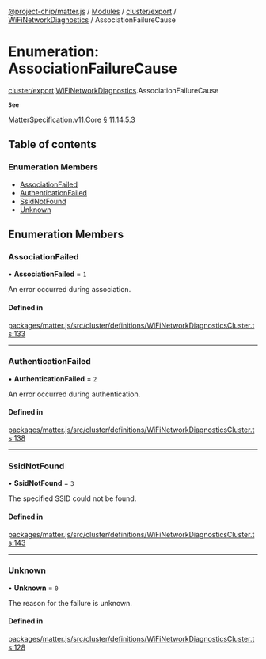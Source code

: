 [@project-chip/matter.js](../README.md) / [Modules](../modules.md) / [cluster/export](../modules/cluster_export.md) / [WiFiNetworkDiagnostics](../modules/cluster_export.WiFiNetworkDiagnostics.md) / AssociationFailureCause

# Enumeration: AssociationFailureCause

[cluster/export](../modules/cluster_export.md).[WiFiNetworkDiagnostics](../modules/cluster_export.WiFiNetworkDiagnostics.md).AssociationFailureCause

**`See`**

MatterSpecification.v11.Core § 11.14.5.3

## Table of contents

### Enumeration Members

- [AssociationFailed](cluster_export.WiFiNetworkDiagnostics.AssociationFailureCause.md#associationfailed)
- [AuthenticationFailed](cluster_export.WiFiNetworkDiagnostics.AssociationFailureCause.md#authenticationfailed)
- [SsidNotFound](cluster_export.WiFiNetworkDiagnostics.AssociationFailureCause.md#ssidnotfound)
- [Unknown](cluster_export.WiFiNetworkDiagnostics.AssociationFailureCause.md#unknown)

## Enumeration Members

### AssociationFailed

• **AssociationFailed** = ``1``

An error occurred during association.

#### Defined in

[packages/matter.js/src/cluster/definitions/WiFiNetworkDiagnosticsCluster.ts:133](https://github.com/project-chip/matter.js/blob/904d0c9b952b91f28a21803759c5e5c66ee4d272/packages/matter.js/src/cluster/definitions/WiFiNetworkDiagnosticsCluster.ts#L133)

___

### AuthenticationFailed

• **AuthenticationFailed** = ``2``

An error occurred during authentication.

#### Defined in

[packages/matter.js/src/cluster/definitions/WiFiNetworkDiagnosticsCluster.ts:138](https://github.com/project-chip/matter.js/blob/904d0c9b952b91f28a21803759c5e5c66ee4d272/packages/matter.js/src/cluster/definitions/WiFiNetworkDiagnosticsCluster.ts#L138)

___

### SsidNotFound

• **SsidNotFound** = ``3``

The specified SSID could not be found.

#### Defined in

[packages/matter.js/src/cluster/definitions/WiFiNetworkDiagnosticsCluster.ts:143](https://github.com/project-chip/matter.js/blob/904d0c9b952b91f28a21803759c5e5c66ee4d272/packages/matter.js/src/cluster/definitions/WiFiNetworkDiagnosticsCluster.ts#L143)

___

### Unknown

• **Unknown** = ``0``

The reason for the failure is unknown.

#### Defined in

[packages/matter.js/src/cluster/definitions/WiFiNetworkDiagnosticsCluster.ts:128](https://github.com/project-chip/matter.js/blob/904d0c9b952b91f28a21803759c5e5c66ee4d272/packages/matter.js/src/cluster/definitions/WiFiNetworkDiagnosticsCluster.ts#L128)
